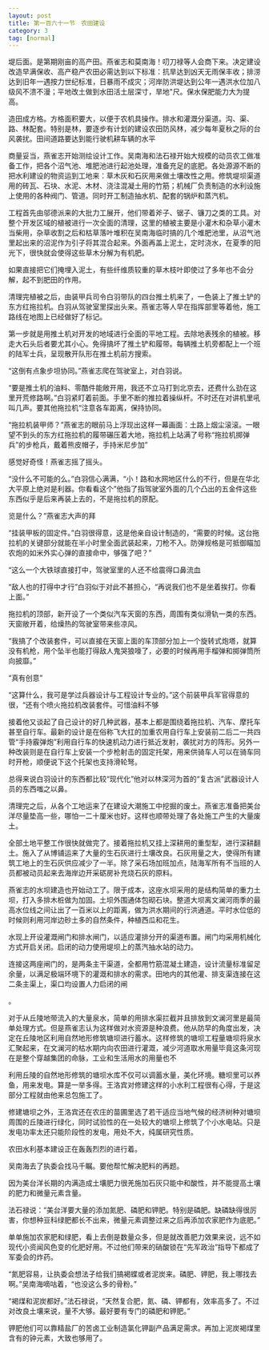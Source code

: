 ```yaml
---
layout: post
title: 第一百六十一节　农田建设
category: 3
tag: [normal]
---
```


堤后面。是第期刚亩的高产田。燕雀志和莫南海！叨刀禄等人会商下来。决定建设改造早满保收、高产稳产农田必需达到以下标准：抗旱达到凶天无雨保丰收；排涝达到旧年一遇按力世纪标准，日暴雨不成灾；河岸防洪堤达到公年一遇洪水位加八级风不溃不漫；平地改土做到水田活土层深寸，旱地"尺。保水保肥能力大为提高。

造田成方格。方格面积要大，以便于农机具操作。排水和灌溉分渠道。沟、渠、路、林配套。特别是林，要逐步有计划的建设农田防风林，减少每年夏秋之际的台风袭扰。田间道路要达到能行驶机耕车辆的水平

商量妥当，燕雀志开始测绘设计工作。吴南海和法石禄开始大规模的动员农工做准备工作，把各个沼气池、堆肥池进行起池处理，准备充足的底肥。各处源源不断的把水利建设的物资运到工地来：草木灰和石灰用来做土壤改性之用。修筑堤坝渠道用的砖瓦、石块、水泥、木材、浇注混凝土用的竹筋；机械厂负责制造的水利设施上使用的各种阀门、管道。同时开工制造抽水机、配套的锅炉和蒸汽机。

工程首先由邬德派来的大批力工展开，他们带着斧子、锯子、镰刀之类的工具。对整个开发区域的植被进行一次全面的清理，这里的植被主要是小灌木和杂草小灌木当柴用，杂草收割之后和枯草落叶堆积在吴南海临时搞的几个堆肥池里，从沼气池里起出来的沼泥作为引子将其混合起来。外面再盖上泥土，定时浇水，在夏季的阳光下，很快就会使得这些草木分解为有机肥。

如果直接把它们掩埋入泥土，有些纤维质较重的草木枝叶即使过了多年也不会分解，起不到肥田的作用。

清理完植被之后，由装甲兵司令白羽带队的四台推土机来了，一色装上了推土铲的东方红拖拉机。白羽从驾驶室里探出头来。燕雀志等人早在指挥部里等着他，施工路线在地图上已经做好了标记。

第一步就是用推土机对开发的地域进行全面的平地工程。去除地表残余的植被。移走大石头后者要尤其小心。免得搞坏了推土铲和履带。每辆推土机旁都配上一个班的陆军士兵，呈现散开队形在推土机前方搜索。

“这倒有点象步坦协同。”燕雀志爬在驾驶室上，对白羽说。

“要是推土机的油料、零酷件能敞开用，我还不立马打到北京去，还费什么劲在这里开荒修路啊。”白羽紧盯着前面。手里不断的推拉着操纵杆。不时还在对讲机里吼叫几声。要其他拖拉机“注意各车距离，保持协同。

“拖拉机装甲师？”燕雀志的眼前马上浮现出这样一幕画面：土路上烟尘滚滚。一眼望不到头的东方红拖拉机的履带碾压着大地，拖拉机上站满了号称“拖拉机掷弹兵”的步枪兵，戴着熊皮帽子，手持米尼步加”

感觉好奇怪！燕雀志摇了摇头。

“没什么不可能的么。”白羽信心满满，“小！路和水网地区什么的不行，但是在华北大平原上绝对是利器。你看看这个”他指了指驾驶室外面的几个凸出的五金件这些东西似乎是后来再装上去的，不是拖拉机的原配。

览是什么？”燕雀志大声的拜

“挂装甲板的固定件。”白羽很得意，这是他亲自设计制造的，“需要的时候。这台拖拉机的关键部分就能在半小时里全面武装起来，刀枪不入。防弹规格是可抵御瞄加农炮的如米外实心弹的直接命中，够强了吧？”

“这么一个大铁球直接打中，驾驶室里的人还不给震得口鼻流血

“敌人也的打得中才行”白羽似于对此不甚担心，“再说我们也不是坐着挨打。你看上面。”

拖拉机的顶部，新开设了一个类似汽车天窗的东西，周围有类似滑轨一类的东西。天窗敞开着，给燥热的驾驶室带来些凉风。

“我搞了个改装套件，可以直接在天窗上面的车顶部分加上一个旋转式炮塔，就算没有机枪，用个坠半也能打得敌人鬼哭狼嚎了，必要的时候再用手榴弹和掷弹筒所向披靡。”

“真有创意”

“这算什么，我可是学过兵器设计与工程设计专业的。”这个前装甲兵军官得意的很，“还有个喷火拖拉机改装套件。可惜油料不够

接着他又谈起了自己设计的好几种武器，基本上都是围绕着拖拉机、汽车、摩托车甚至自行车。最新的设计是在俗称飞大扛的加重农用自行车上安装前二后二一共四管“手持霰弹炮”利用自行车的快速机动力进行抵近发射，袭扰对方的阵形。另外一种改装则是在自行车上安装一个步枪射击的固定托架，用来供骑车人可以在骑车同时开枪，顺便说下这个托架也支持滑轮弩。

总得来说白羽设计的东西都比较“现代化”他对以林深河为首的“复古派”武器设计人员的东西嗤之以鼻。

清理完之后，从各个工地运来了在建设大潮施工中挖掘的废土。燕雀志准备把美台洋尽量垫高一些，哪怕一二十厘米也好。这样也顺带处理了各处施工产生的大量废土。

全部土地平整工作很快就做完了。接着拖拉机又挂上深耕用的重型犁，进行深耕翻土。施入了从博铺运来了大量的生石灰进行土壤改良。石灰用量之大，使得所有建筑工地上的生石灰供应减少了一半。除了采石场加班加点，陆海军所有不当班的人员都被动员起来去海岸边开采砺房补充烧石灰的原料。

燕雀志的水坝建造也开始动工了。限于成本，这座水坝采用的是结构简单的重力土坝，打入多排木桩做为加固。土坝外围通体包砌石块。整道大坝离文澜河雨季的最高水位线之间让出了一百米以上的距离，做为洪水期间的行洪通道。平时水位低的时候则利用河岸边砂土多的自然条件，种植西瓜和花生。

水现上开设灌溉闸门和排水闸门，以适应灌排分开的渠道布置。闸门均采用机械化方式开启关闭。启闭的动力使用堤坝上的蒸汽抽水站的动力。

连接这两座闸门的，是两条主干渠道，全都用竹筋混凝土建造，设计流量标准留足余量，以满足极端环境下的灌溉和排水的需求。田地内的其他灌、排支渠连接在这二条主渠上，渠口均设置人力启闭的闸

。

对于从丘陵地带流入的大量泉水，简单的用排水渠拦截并且排放到文澜河里是最简单处理方式。但是燕雀志认为这样做对水资源是种浪费。他从防早的角度出发，决定在丘陵地区利用自然地形修筑塘坝进行蓄水。这样修筑的塘坝工程量塘坝将泉水汇聚起来，在文澜河的枯水期内向农田进行灌溉，减少河道取水用量毕竟这条河现在是整个穿越集团的命脉，工业和生活用水的用量也不

利用丘陵的自然地形修筑的塘坝水库不仅可以调蓄水量，美化环境。糖坝里可以养鱼，用来发电。算是一举多得。王洛宾对修建这样的小水利工程很有心得，于是这部分工程就由他来总包施工了。

修建塘坝之外，王洛宾还在农庄的苗圃里选了若干适应当地气候的经济树种对塘坝周围的丘陵进行绿化，同时试验性的在一处较大的塘坝上修筑了个小水电站。只是发电功率太还只能阶段性的发电，用处不大，纯属研究性质。

农田水利基本建设正在轰轰烈烈的进行着。

吴南海去了执委会找马千瞩。要他帮忙解决肥料的再题。

因为美台洋长期的内满造成土壤肥力很羌施加石灰只能中和酸性，并不能提高土壤的肥力和微量元素含量。

法石禄说：“美台洋要大量的添加氮肥、磷肥和钾肥。特别是磷肥。缺磷缺得很厉害，你想种豆科绿肥都长不出来，微量元素调整过来之后再添加农家肥作为底肥。”

单单施加农家肥和绿肥，看上去倒是数量众多，但是就改善肥力效果来说，远不如现代小资闻风色变的化肥好用。不过他们带来的硝酸锁在“先军政治”指导下都成了军委会的炸药。

“氮肥容易，让执委会想法子给我们搞褐蝶或者泥炭来。磷肥、钾肥，我上哪找去啊。”吴南海嘀咕着，“也没这么多的骨粉。”

“褐煤和泥炭都好。”法石禄说，“天然复合肥，氮、磷、钾都有，效率高多了。不过对改良土壤来说，量不大够。最好要有专门的磷肥和钾肥。”

钾肥他们可以靠精盐厂的苦卤工业制造氯化钾副产品满足需求。再加上泥炭褐煤里含有的钟元素，大致也够用了。